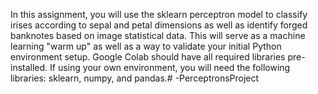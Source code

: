 In this assignment, you will use the sklearn perceptron model to classify irises according to sepal and petal dimensions as well as identify forged banknotes based on image statistical data. This will serve as a machine learning "warm up" as well as a way to validate your initial Python environment setup. Google Colab should have all required libraries pre-installed. If using your own environment, you will need the following libraries: sklearn, numpy, and pandas.# -PerceptronsProject
